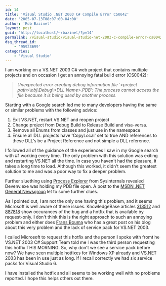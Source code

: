 ```yaml
---
id: 14
title: 'Visual Studio .NET 2003 C# Compile Error CS0042'
date: '2005-07-13T08:07:00-04:00'
author: 'Rob Bazinet'
layout: post
guid: 'http://localhost/~rbazinet/?p=14'
permalink: /visual-studio/visual-studio-net-2003-c-compile-error-cs0042/
dsq_thread_id:
    - '95923699'
categories:
    - 'Visual Studio'
---
```


I am working on a VS.NET 2003 C# web project that contains multiple projects and on occasion I get an annoying fatal build error (CS0042):

> *Unexpected error creating debug information file '&lt;project path&gt;\\obj\\Debug\\&lt;DLL Name&gt;.PDB': The process cannot access the file because it is being used by another process.*

Starting with a Google search led me to many developers having the same or similar problems with the following advice:

1. Exit VS.NET, restart VS.NET and reopen project
2. Change project from Debug Build to Release Build and visa-versa.
3. Remove all Enums from classes and just use in the namespace
4. Ensure all DLL projects have 'CopyLocal' set to true AND references to these DLL's be a Project Reference and not simple a DLL reference.

I followed all of the guidance of the experiences I saw in my Google search with #1 working every time. The only problem with this solution was exiting and restarting VS.NET all the time. In case you haven't had the pleasure, it takes a long time to load. Although this worked, it didn't seem the greatest solution to me and was a poor way to fix a deeper problem.

Further sluething using [Process Explorer](http://www.sysinternals.com/Utilities/ProcessExplorer.html) from Sysinternals revealed Devenv.exe was holding my PDB file open. A post to the [MSDN .NET General Newsgroup](http://msdn.microsoft.com/newsgroups/default.aspx?dg=microsoft.public.dotnet.general&lang=en&cr=US) let to some further clues.

As I pointed out, I am not the only one having this problem, and it seems Microsoft is well aware of these issues. KnowledgeBase articles [313512](http://support.microsoft.com/default.aspx?scid=kb;en-us;313512) and [887818](http://support.microsoft.com/default.aspx?scid=kb;en-us;887818) show occurances of the bug and a hotfix that is available by request-only. I don't think this is the right approach to such an annoying problem and either does [Frans Bouma](http://weblogs.asp.net/fbouma/archive/2005/07/13/419205.aspx) who has a great post on his blog about this very problem and the lack of service pack for VS.NET 2003.

I called Microsoft to request this hotfix and the person I spoke with fromt he VS.NET 2003 C# Support Team told me I was the third person requesting this hotfix THIS MORNING. So, why don't we see a service pack before now? We have seen multiple hotfixes for Windows XP already and VS.NET 2003 has been in use just as long. If I recall correctly we had six service packs for Visual Studio 6.

I have installed the hotfix and all seems to be working well with no problems reported. I hope this helps others out there.
